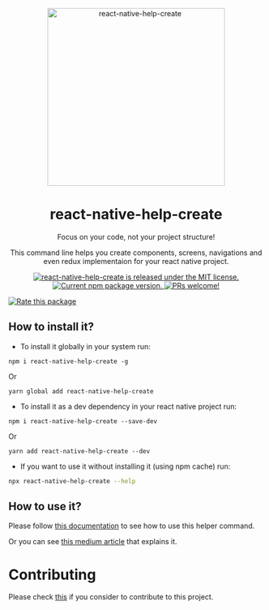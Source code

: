 <p align="center">
  <img src="https://user-images.githubusercontent.com/48713070/126584137-aacbf763-0a97-4071-86b2-b97f845d013d.png" width="350" height="350" alt="react-native-help-create" />
</p>

<h1 align="center">react-native-help-create</h1>

<p align="center">Focus on your code, not your project structure!</p>

<p align="center">
This command line helps you create components, screens, navigations and even redux implementaion for your react native project.
</p>

<p align="center">
  <a href="https://github.com/Omar-Belghaouti/react-native-help-create/blob/main/LICENSE">
    <img src="https://img.shields.io/badge/license-MIT-blue.svg" alt="react-native-help-create is released under the MIT license." />
  </a>
  <a href="https://www.npmjs.com/package/react-native-help-create">
    <img src="https://img.shields.io/npm/v/react-native-help-create?color=e80441&label=react-native-help-create" alt="Current npm package version." />
  </a>
  <a href="https://github.com/Omar-Belghaouti/react-native-help-create/blob/main/CONTRIBUTING.md">
    <img src="https://img.shields.io/badge/PRs-welcome-brightgreen.svg" alt="PRs welcome!" />
  </a>
</p>

[![Rate this package](https://badges.openbase.com/js/rating/react-native-help-create.svg?token=jaha1TEOwxBzmHNH3/CKrz3l1UzPeeSD4rfe2cSGD+I=)](https://openbase.com/js/react-native-help-create?utm_source=embedded&utm_medium=badge&utm_campaign=rate-badge)

## How to install it?

- To install it globally in your system run:

```
npm i react-native-help-create -g
```

Or

```
yarn global add react-native-help-create
```

- To install it as a dev dependency in your react native project run:

```
npm i react-native-help-create --save-dev
```

Or

```
yarn add react-native-help-create --dev
```

- If you want to use it without installing it (using npm cache) run:

```sh
npx react-native-help-create --help
```

## How to use it?

Please follow [this documentation](docs/TOC.md) to see how to use this helper command.

Or you can see [this medium article](https://omarbelghaouti.medium.com/react-native-help-create-a-friendly-tool-for-react-native-projects-f85cbcf64da5) that explains it.

# Contributing

Please check [this](CONTRIBUTING.md) if you consider to contribute to this project.
